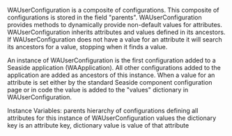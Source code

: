WAUserConfiguration is a composite of configurations.  This composite of configurations is stored in the field "parents". WAUserConfiguration provides methods to dynamically provide non-default values for attributes. WAUserConfiguration inherits attributes and values defined in its ancestors. If WAUserConfiguration does not have a value for an attribute it will search its ancestors for a value, stopping when it finds a value.

An instance of WAUserConfiguration is the first configuration added to a Seaside application (WAApplication). All other configurations added to the application are added as ancestors of this instance. When a value for an attribute is set either by the standard Seaside component configuration page or in code the value is added to the "values" dictionary in WAUserConfiguration.

Instance Variables:
	parents	<Collection of: WAConfiguration>	 hierarchy of configurations defining all attributes for this instance of WAUserConfiguration
	values	<Dictionary>	the dictionary key is an attribute key, dictionary value is value of that attribute 
